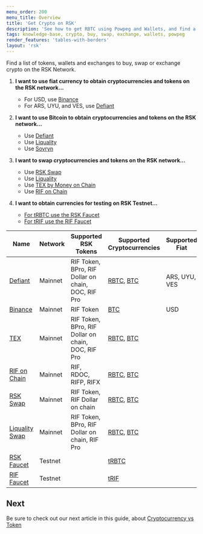 ```yaml
---
menu_order: 200
menu_title: Overview
title: 'Get Crypto on RSK'
description: 'See how to get RBTC using Powpeg and Wallets, and find a list of tokens, wallets and exchanges to buy, swap or exchange crypto on the RSK Network'
tags: knowledge-base, crypto, buy, swap, exchange, wallets, powpeg
render_features: 'tables-with-borders'
layout: 'rsk'
---
```


Find a list of tokens, wallets and exchanges to buy, swap or exchange crypto on the RSK Network.

1. **I want to use fiat currency to obtain cryptocurrencies and tokens on the RSK network…**

    - For USD, use [Binance](https://www.binance.com/en)
    - For ARS, UYU, and VES, use [Defiant](https://developers.rsk.co/solutions/defiant/)

2. **I want to use Bitcoin to obtain cryptocurrencies and tokens on the RSK network…**

    - Use [Defiant](/solutions/defiant/)
    - Use [Liquality](/solutions/liquality/)	
    - Use [Sovryn](/solutions/sovryn/)

3. **I want to swap cryptocurrencies and tokens on the RSK network…**

    - Use [RSK Swap](https://app.rskswap.com/swap)
    - Use [Liquality](https://liquality.io/)
    - Use [TEX by Money on Chain](https://tex.moneyonchain.com/)
    - Use [RIF on Chain](https://rif.moneyonchain.com/)


4. **I want to obtain currencies for testing on RSK Testnet…**

    - [For tRBTC use the RSK Faucet](https://faucet.rsk.co/)
    - [For tRIF use the RIF Faucet](https://faucet.rifos.org/)



| Name | Network | Supported RSK Tokens| Supported Cryptocurrencies | Supported Fiat | Category
| --- | --- | --- | --- | --- |   ---|
|[Defiant](https://developers.rsk.co/solutions/defiant/) | Mainnet | RIF Token, BPro, RIF Dollar on chain, DOC, RIF Pro  | [RBTC](https://developers.rsk.co/rsk/rbtc/), [BTC](https://bitcoin.org/bitcoin.pdf)   | ARS, UYU, VES    |    Wallet + P2P Swap|
|[Binance](https://www.binance.com/en) | Mainnet | RIF Token  |  [BTC](https://bitcoin.org/bitcoin.pdf)   |  USD   |    Exchange|
|[TEX](https://tex.moneyonchain.com/) | Mainnet | RIF Token, BPro, RIF Dollar on chain, DOC, RIF Pro  | [RBTC](https://developers.rsk.co/rsk/rbtc/), [BTC](https://bitcoin.org/bitcoin.pdf)    |    |    Decentralised Exchange|
|[RIF on Chain](https://rif.moneyonchain.com/) | Mainnet | RIF, RDOC, RIFP, RIFX  | [RBTC](https://developers.rsk.co/rsk/rbtc/), [BTC](https://bitcoin.org/bitcoin.pdf)    |    |    Decentralised Exchange|
|[RSK Swap](https://app.rskswap.com/swap) | Mainnet | RIF Token, RIF Dollar on chain| [RBTC](https://developers.rsk.co/rsk/rbtc/), [BTC](https://bitcoin.org/bitcoin.pdf)    |   |    P2P Swap|
|[Liquality Swap](https://liquality.io/atomic-swap-wallet.html) | Mainnet | RIF Token, BPro, RIF Dollar on chain, RIF Pro  | [RBTC](https://developers.rsk.co/rsk/rbtc/), [BTC](https://bitcoin.org/bitcoin.pdf)    |    |   Wallet + P2P Swap|
|[RSK Faucet](https://faucet.rsk.co/) | Testnet | | [tRBTC](https://developers.rsk.co/rsk/rbtc/)   |    |    Faucet |
|[RIF Faucet](https://faucet.rsk.co/) | Testnet | | [tRIF](https://faucet.rifos.org/)   |    |    Faucet |

## Next
Be sure to check out our next article in this guide,
about [Cryptocurrency vs Token](/guides/get-crypto-on-rsk/cryptocurrency-vs-token/)